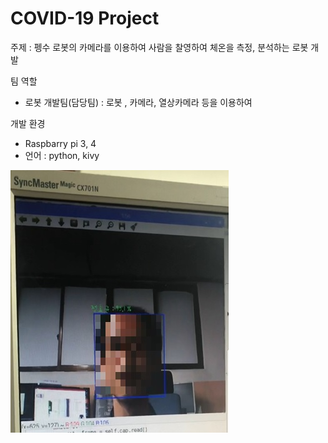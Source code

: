 # COVID-19 Project


주제 : 펭수 로봇의 카메라를 이용하여 사람을 찰영하여 체온을 측정, 분석하는 로봇 개발

팀 역할
* 로봇 개발팀(담당팀) : 로봇 , 카메라, 열상카메라 등을 이용하여 

개발 환경
* Raspbarry pi 3, 4
* 언어 : python, kivy

![](/images/face1.jpg)
